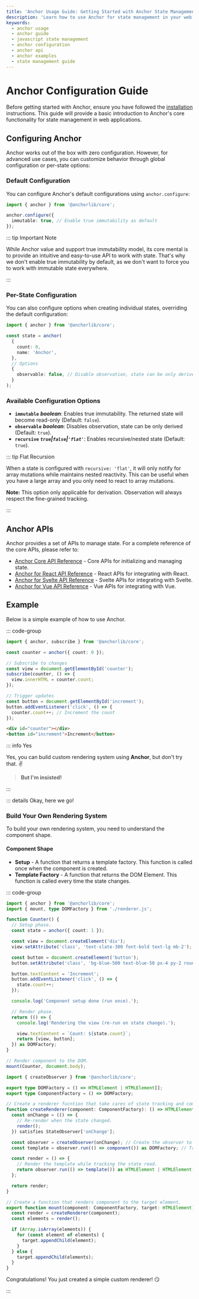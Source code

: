 ```yaml
---
title: 'Anchor Usage Guide: Getting Started with Anchor State Management'
description: 'Learn how to use Anchor for state management in your web applications. This guide covers basic usage, configuration options, and provides examples to get you started.'
keywords:
  - anchor usage
  - anchor guide
  - javascript state management
  - anchor configuration
  - anchor api
  - anchor examples
  - state management guide
---
```


# Anchor Configuration Guide

Before getting started with Anchor, ensure you have followed the [installation](/installation) instructions.
This guide will provide a basic introduction to Anchor's core functionality for state management in web applications.

## **Configuring Anchor**

Anchor works out of the box with zero configuration. However, for advanced use cases, you can customize behavior through
global configuration or per-state options:

### **Default Configuration**

You can configure Anchor's default configurations using `anchor.configure`:

```typescript
import { anchor } from '@anchorlib/core';

anchor.configure({
  immutable: true, // Enable true immutability as default
});
```

::: tip Important Note

While Anchor value and support true immutability model, its core mental is to provide an intuitive and easy-to-use API
to work with state. That's why we don't enable true immutability by default, as we don't want to force you to work with
immutable state everywhere.

:::

### **Per-State Configuration**

You can also configure options when creating individual states, overriding the default configuration:

```typescript
import { anchor } from '@anchorlib/core';

const state = anchor(
  {
    count: 0,
    name: 'Anchor',
  },
  // Options
  {
    observable: false, // Disable observation, state can be only derived.
  }
);
```

### **Available Configuration Options**

- **`immutable`** **_boolean_**: Enables true immutability. The returned state will become read-only (Default: `false`).
- **`observable`** **_boolean_**: Disables observation, state can be only derived (Default: `true`).
- **`recursive`** **_`true`|`false`|`'flat'`_**: Enables recursive/nested state (Default: `true`).

::: tip Flat Recursion

When a state is configured with `recursive: 'flat'`, it will only notify for array mutations while maintains nested
reactivity. This can be useful when you have a large array and you only need to react to array mutations.

**Note:** This option only applicable for derivation. Observation will always respect the fine-grained tracking.

:::

## **Anchor APIs**

Anchor provides a set of APIs to manage state. For a complete reference of the core APIs, please refer to:

- [Anchor Core API Reference](/apis/core/initialization) - Core APIs for initializing and managing state.
- [Anchor for React API Reference](/apis/react/initialization) - React APIs for integrating with React.
- [Anchor for Svelte API Reference](/apis/svelte/initialization) - Svelte APIs for integrating with Svelte.
- [Anchor for Vue API Reference](/apis/vue/initialization) - Vue APIs for integrating with Vue.

## **Example**

Below is a simple example of how to use Anchor.

::: code-group

```typescript [counter.ts]
import { anchor, subscribe } from '@anchorlib/core';

const counter = anchor({ count: 0 });

// Subscribe to changes
const view = document.getElementById('counter');
subscribe(counter, () => {
  view.innerHTML = counter.count;
});

// Trigger updates
const button = document.getElementById('increment');
button.addEventListener('click', () => {
  counter.count++; // Increment the count
});
```

```html [index.html]
<div id="counter"></div>
<button id="increment">Increment</button>
```

::: info Yes

Yes, you can build custom rendering system using **Anchor**, but don't try that. ✌️

> **But I'm insisted!**

:::

::: details Okay, here we go!

### Build Your Own Rendering System

To build your own rendering system, you need to understand the component shape.

#### Component Shape

- **Setup** - A function that returns a template factory. This function is called once when the component is created.
- **Template Factory** - A function that returns the DOM Element. This function is called every time the state changes.

::: code-group

```ts [component.ts]
import { anchor } from '@anchorlib/core';
import { mount, type DOMFactory } from './renderer.js';

function Counter() {
  // Setup phase.
  const state = anchor({ count: 1 });

  const view = document.createElement('div');
  view.setAttribute('class', 'text-slate-300 font-bold text-lg mb-2');

  const button = document.createElement('button');
  button.setAttribute('class', 'bg-blue-500 text-blue-50 px-4 py-2 rounded-md');

  button.textContent = 'Increment';
  button.addEventListener('click', () => {
    state.count++;
  });

  console.log('Component setup done (run once).');

  // Render phase.
  return (() => {
    console.log('Rendering the view (re-run on state change).');

    view.textContent = `Count: ${state.count}`;
    return [view, button];
  }) as DOMFactory;
}

// Render component to the DOM.
mount(Counter, document.body);
```

```ts [renderer.ts]
import { createObserver } from '@anchorlib/core';

export type DOMFactory = () => HTMLElement | HTMLElement[];
export type ComponentFactory = () => DOMFactory;

// Create a renderer fucntion that take cares of state tracking and component setup.
function createRenderer(component: ComponentFactory): () => HTMLElement | HTMLElement[] {
  const onChange = (() => {
    // Re-render when the state changed.
    render();
  }) satisfies StateObserver['onChange'];

  const observer = createObserver(onChange); // Create the observer to track the state.
  const template = observer.run(() => component()) as DOMFactory; // Track the state read during component setup.

  const render = () => {
    // Render the template while tracking the state read.
    return observer.run(() => template()) as HTMLElement | HTMLElement[];
  };

  return render;
}

// Create a function that renders component to the target element.
export function mount(component: ComponentFactory, target: HTMLElement) {
  const render = createRenderer(component);
  const elements = render();

  if (Array.isArray(elements)) {
    for (const element of elements) {
      target.appendChild(element);
    }
  } else {
    target.appendChild(elements);
  }
}
```

Congratulations! You just created a simple custom renderer! 😏

:::
